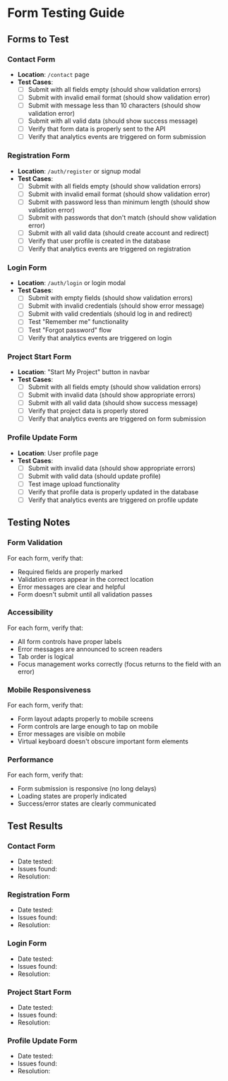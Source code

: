# Form Testing Guide

## Forms to Test

### Contact Form
- **Location**: `/contact` page
- **Test Cases**:
  - [ ] Submit with all fields empty (should show validation errors)
  - [ ] Submit with invalid email format (should show validation error)
  - [ ] Submit with message less than 10 characters (should show validation error)
  - [ ] Submit with all valid data (should show success message)
  - [ ] Verify that form data is properly sent to the API
  - [ ] Verify that analytics events are triggered on form submission

### Registration Form
- **Location**: `/auth/register` or signup modal
- **Test Cases**:
  - [ ] Submit with all fields empty (should show validation errors)
  - [ ] Submit with invalid email format (should show validation error)
  - [ ] Submit with password less than minimum length (should show validation error)
  - [ ] Submit with passwords that don't match (should show validation error)
  - [ ] Submit with all valid data (should create account and redirect)
  - [ ] Verify that user profile is created in the database
  - [ ] Verify that analytics events are triggered on registration

### Login Form
- **Location**: `/auth/login` or login modal
- **Test Cases**:
  - [ ] Submit with empty fields (should show validation errors)
  - [ ] Submit with invalid credentials (should show error message)
  - [ ] Submit with valid credentials (should log in and redirect)
  - [ ] Test "Remember me" functionality
  - [ ] Test "Forgot password" flow
  - [ ] Verify that analytics events are triggered on login

### Project Start Form
- **Location**: "Start My Project" button in navbar
- **Test Cases**:
  - [ ] Submit with all fields empty (should show validation errors)
  - [ ] Submit with invalid data (should show appropriate errors)
  - [ ] Submit with all valid data (should show success message)
  - [ ] Verify that project data is properly stored
  - [ ] Verify that analytics events are triggered on form submission

### Profile Update Form
- **Location**: User profile page
- **Test Cases**:
  - [ ] Submit with invalid data (should show appropriate errors)
  - [ ] Submit with valid data (should update profile)
  - [ ] Test image upload functionality
  - [ ] Verify that profile data is properly updated in the database
  - [ ] Verify that analytics events are triggered on profile update

## Testing Notes

### Form Validation
For each form, verify that:
- Required fields are properly marked
- Validation errors appear in the correct location
- Error messages are clear and helpful
- Form doesn't submit until all validation passes

### Accessibility
For each form, verify that:
- All form controls have proper labels
- Error messages are announced to screen readers
- Tab order is logical
- Focus management works correctly (focus returns to the field with an error)

### Mobile Responsiveness
For each form, verify that:
- Form layout adapts properly to mobile screens
- Form controls are large enough to tap on mobile
- Error messages are visible on mobile
- Virtual keyboard doesn't obscure important form elements

### Performance
For each form, verify that:
- Form submission is responsive (no long delays)
- Loading states are properly indicated
- Success/error states are clearly communicated

## Test Results

### Contact Form
- Date tested: 
- Issues found:
- Resolution:

### Registration Form
- Date tested: 
- Issues found:
- Resolution:

### Login Form
- Date tested: 
- Issues found:
- Resolution:

### Project Start Form
- Date tested: 
- Issues found:
- Resolution:

### Profile Update Form
- Date tested: 
- Issues found:
- Resolution:
